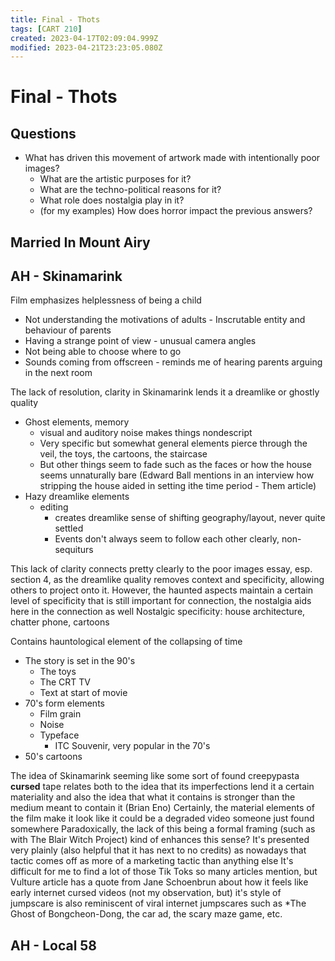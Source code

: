 ```yaml
---
title: Final - Thots
tags: [CART 210]
created: 2023-04-17T02:09:04.999Z
modified: 2023-04-21T23:23:05.080Z
---
```


# Final - Thots

## Questions
- What has driven this movement of artwork made with intentionally poor images?
	- What are the artistic purposes for it?
	- What are the techno-political reasons for it?
	- What role does nostalgia play in it?
	- (for my examples) How does horror impact the previous answers?

## Married In Mount Airy



## AH - Skinamarink

Film emphasizes helplessness of being a child
- Not understanding the motivations of adults - Inscrutable entity and behaviour of parents
- Having a strange point of view - unusual camera angles
- Not being able to choose where to go
- Sounds coming from offscreen - reminds me of hearing parents arguing in the next room

The lack of resolution, clarity in Skinamarink lends it a dreamlike or ghostly quality
- Ghost elements, memory
	- visual and auditory noise makes things nondescript
	- Very specific but somewhat general elements pierce through the veil, the toys, the cartoons, the staircase
	- But other things seem to fade such as the faces or how the house seems unnaturally bare (Edward Ball mentions in an interview how stripping the house aided in setting ithe time period - Them article)
- Hazy dreamlike elements
	- editing
		- creates dreamlike sense of shifting geography/layout, never quite settled
		- Events don't always seem to follow each other clearly, non-sequiturs

This lack of clarity connects pretty clearly to the poor images essay, esp. section 4, as the dreamlike quality removes context and specificity, allowing others to project onto it.
However, the haunted aspects maintain a certain level of specificity that is still important for connection, the nostalgia aids here in the connection as well
Nostalgic specificity: house architecture, chatter phone, cartoons


Contains hauntological element of the collapsing of time
- The story is set in the 90's
	- The toys
	- The CRT TV
	- Text at start of movie
- 70's form elements
	- Film grain
	- Noise
	- Typeface
		- ITC Souvenir, very popular in the 70's
- 50's cartoons

The idea of Skinamarink seeming like some sort of found creepypasta **cursed** tape relates both to the idea that its imperfections lend it a certain materiality and also the idea that what it contains is stronger than the medium meant to contain it (Brian Eno)
Certainly, the material elements of the film make it look like it could be a degraded video someone just found somewhere
Paradoxically, the lack of this being a formal framing (such as with The Blair Witch Project) kind of enhances this sense? It's presented very plainly (also helpful that it has next to no credits) as nowadays that tactic comes off as more of a marketing tactic than anything else
It's difficult for me to find a lot of those Tik Toks so many articles mention, but Vulture article has a quote from Jane Schoenbrun about how it feels like early internet cursed videos
(not my observation, but) it's style of jumpscare is also reminiscent of viral internet jumpscares such as *The Ghost of Bongcheon-Dong, the car ad, the scary maze game, etc.

## AH - Local 58
